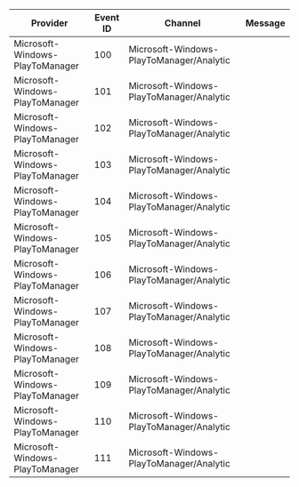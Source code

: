 Provider                         |  Event ID  |  Channel                                   |  Message
---------------------------------|------------|--------------------------------------------|---------
Microsoft-Windows-PlayToManager  |  100       |  Microsoft-Windows-PlayToManager/Analytic  |
Microsoft-Windows-PlayToManager  |  101       |  Microsoft-Windows-PlayToManager/Analytic  |
Microsoft-Windows-PlayToManager  |  102       |  Microsoft-Windows-PlayToManager/Analytic  |
Microsoft-Windows-PlayToManager  |  103       |  Microsoft-Windows-PlayToManager/Analytic  |
Microsoft-Windows-PlayToManager  |  104       |  Microsoft-Windows-PlayToManager/Analytic  |
Microsoft-Windows-PlayToManager  |  105       |  Microsoft-Windows-PlayToManager/Analytic  |
Microsoft-Windows-PlayToManager  |  106       |  Microsoft-Windows-PlayToManager/Analytic  |
Microsoft-Windows-PlayToManager  |  107       |  Microsoft-Windows-PlayToManager/Analytic  |
Microsoft-Windows-PlayToManager  |  108       |  Microsoft-Windows-PlayToManager/Analytic  |
Microsoft-Windows-PlayToManager  |  109       |  Microsoft-Windows-PlayToManager/Analytic  |
Microsoft-Windows-PlayToManager  |  110       |  Microsoft-Windows-PlayToManager/Analytic  |
Microsoft-Windows-PlayToManager  |  111       |  Microsoft-Windows-PlayToManager/Analytic  |